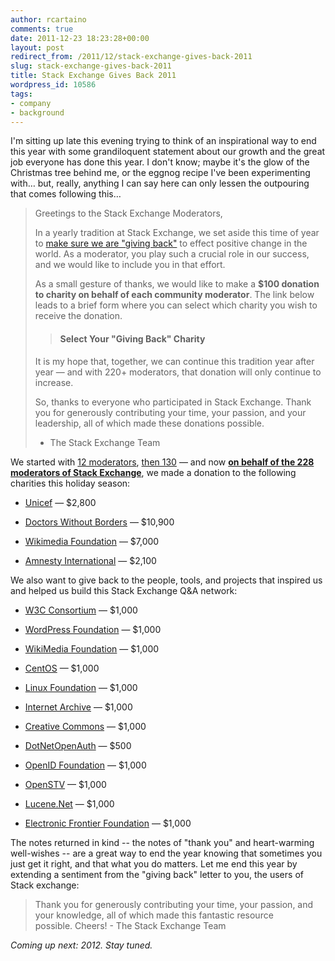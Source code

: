```yaml
---
author: rcartaino
comments: true
date: 2011-12-23 18:23:28+00:00
layout: post
redirect_from: /2011/12/stack-exchange-gives-back-2011
slug: stack-exchange-gives-back-2011
title: Stack Exchange Gives Back 2011
wordpress_id: 10586
tags:
- company
- background
---
```


I'm sitting up late this evening trying to think of an inspirational way to end this year with some grandiloquent statement about our growth and the great job everyone has done this year. I don't know; maybe it's the glow of the Christmas tree behind me, or the eggnog recipe I've been experimenting with… but, really, anything I can say here can only lessen the outpouring that comes following this…


<blockquote>Greetings to the Stack Exchange Moderators,

In a yearly tradition at Stack Exchange, we set aside this time of year to [make sure we are "giving back"](../2010/12/stack-overflow-gives-back-2010/) to effect positive change in the world. As a moderator, you play such a crucial role in our success, and we would like to include you in that effort.

As a small gesture of thanks, we would like to make a **$100 donation to charity on behalf of each community moderator**. The link below leads to a brief form where you can select which charity you wish to receive the donation.

> 
> #### ******Select Your "Giving Back" Charity******
> 
> 
It is my hope that, together, we can continue this tradition year after year — and with 220+ moderators, that donation will only continue to increase.

So, thanks to everyone who participated in Stack Exchange. Thank you for generously contributing your time, your passion, and your leadership, all of which made these donations possible.

- The Stack Exchange Team</blockquote>


We started with [12 moderators](http://blog.stackoverflow.com/2009/12/stack-overflow-gives-back/), [then 130](http://blog.stackoverflow.com/2010/12/stack-overflow-gives-back-2010/) — and now **[on behalf of the 228 moderators of Stack Exchange](http://stackexchange.com/about/moderators?by=users)**, we made a donation to the following charities this holiday season:



	
  * [Unicef](http://www.unicefusa.org/) — $2,800

	
  * [Doctors Without Borders](http://www.doctorswithoutborders.org/) — $10,900

	
  * [Wikimedia Foundation](http://wikimediafoundation.org/) — $7,000

	
  * [Amnesty International](http://www.amnesty.org/) — $2,100


We also want to give back to the people, tools, and projects that inspired us and helped us build this Stack Exchange Q&A network:

	
  * [W3C Consortium](http://www.w3.org/) — $1,000

	
  * [WordPress Foundation](http://wordpressfoundation.org/) — $1,000

	
  * [WikiMedia Foundation](http://wikimediafoundation.org/) — $1,000

	
  * [CentOS](http://www.centos.org/) — $1,000

	
  * [Linux Foundation](http://www.linuxfoundation.org/) — $1,000

	
  * [Internet Archive](http://www.archive.org/donate/) — $1,000

	
  * [Creative Commons](https://creativecommons.net/donate/) — $1,000

	
  * [DotNetOpenAuth](http://www.dotnetopenauth.net/) — $500

	
  * [OpenID Foundation](https://openid.net/) — $1,000

	
  * [OpenSTV](http://www.openstv.org/) — $1,000

	
  * [Lucene.Net](http://incubator.apache.org/lucene.net/) — $1,000

	
  * [Electronic Frontier Foundation](http://www.eff.org/) — $1,000


The notes returned in kind -- the notes of "thank you" and heart-warming well-wishes -- are a great way to end the year knowing that sometimes you just get it right, and that what you do matters. Let me end this year by extending a sentiment from the "giving back" letter to you, the users of Stack exchange:


<blockquote>Thank you for generously contributing your time, your passion, and your knowledge, all of which made this fantastic resource possible. Cheers! - The Stack Exchange Team</blockquote>


_Coming up next: 2012. Stay tuned._
